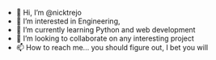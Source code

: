 - 👋 Hi, I’m @nicktrejo
- 👀 I’m interested in Engineering, 
- 🌱 I’m currently learning Python and web development
- 💞️ I’m looking to collaborate on any interesting project
- 📫 How to reach me... you should figure out, I bet you will

<!---
nicktrejo/nicktrejo is a ✨ special ✨ repository because its `README.md` (this file) appears on your GitHub profile.
You can click the Preview link to take a look at your changes.
--->

